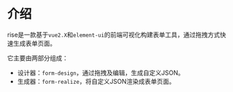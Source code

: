 # 介绍

rise是一款基于`vue2.X`和`element-ui`的前端可视化构建表单工具，通过拖拽方式快速生成表单页面。

它主要由两部分组成：
- 设计器：`form-design`，通过拖拽及编辑，生成自定义JSON。
- 生成器：`form-realize`，将自定义JSON渲染成表单页面。